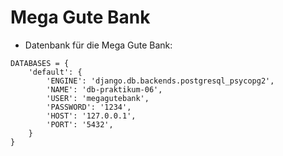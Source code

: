 # Mega Gute Bank
- Datenbank für die Mega Gute Bank:
```
DATABASES = {
    'default': {
        'ENGINE': 'django.db.backends.postgresql_psycopg2',
        'NAME': 'db-praktikum-06', 
        'USER': 'megagutebank', 
        'PASSWORD': '1234',
        'HOST': '127.0.0.1', 
        'PORT': '5432',
    }
}
```
